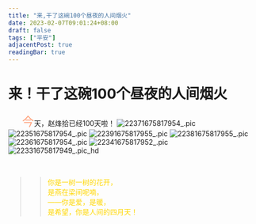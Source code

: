 ```yaml
---
title: "来,干了这碗100个昼夜的人间烟火"
date: 2023-02-07T09:01:24+08:00
draft: false
tags: ["平安"]
adjacentPost: true
readingBar: true
---
```

# 来！干了这碗100个昼夜的人间烟火

&emsp;&emsp;<font size=5 color=#ffa07a>今</font>天，赵烽拾已经100天啦！
![22371675817954_.pic](https://cdn.jsdelivr.net/gh/imum-me/img@main/uPic/22371675817954_.pic.jpg)
![22351675817954_.pic](https://cdn.jsdelivr.net/gh/imum-me/img@main/uPic/22351675817954_.pic.jpg)
![22391675817955_.pic](https://cdn.jsdelivr.net/gh/imum-me/img@main/uPic/22391675817955_.pic.jpg)
![22381675817955_.pic](https://cdn.jsdelivr.net/gh/imum-me/img@main/uPic/22381675817955_.pic.jpg)
![22361675817954_.pic](https://cdn.jsdelivr.net/gh/imum-me/img@main/uPic/22361675817954_.pic.jpg)
![22341675817952_.pic](https://cdn.jsdelivr.net/gh/imum-me/img@main/uPic/22341675817952_.pic.jpg)
![22331675817949_.pic_hd](https://cdn.jsdelivr.net/gh/imum-me/img@main/uPic/22331675817949_.pic_hd.jpg)

<br>

> > <font color=#ffd700>你是一树一树的花开，<br>
> > 是燕在梁间呢喃，<br>
> > ——你是爱，是暖，<br>
> > 是希望，你是人间的四月天！</font><br>